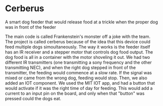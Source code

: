 # Cerberus
A smart dog feeder that would release food at a trickle when the proper dog was in front of the feeder

The main code is called Frankenstein's monster off a joke with the team. The project is called cerberus because of the idea that this device could feed multiple dogs simoultaneously. The way it works is the feeder itself has an IR receiver and a stepper motor that controls dog food output. The dog food is all in a container with the motor shoveling it out. We had two different IR transmitters (one transmitting a sony frequency and the other transmitting NEC), and when the right dog stepped in front of the transmitter, the feeding would commence at a slow rate. If the signal was mixed or came from the wrong dog, feeding would stop. Then, we also added an IOT component. We used the MIT IOT app, and had a button that would activate if it was the right time of day for feeding. This would add a current to an input pin on the board, and only when that "button" was pressed could the dogs eat.
